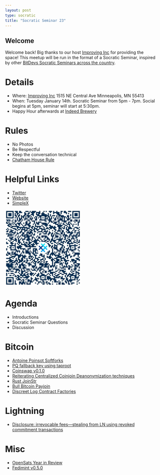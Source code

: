 ```yaml
---
layout: post
type: socratic
title: "Socratic Seminar 23"
---
```


## Welcome

Welcome back! Big thanks to our host [Improving Inc](https://improving.com/) for providing the space!
This meetup will be run in the format of a Socratic Seminar, inspired by other [BitDevs Socratic Seminars across the country](https://bitdevs.org/cities).

# Details
 - Where: [Improving Inc](https://www.google.com/maps/place/1515+NE+Central+Ave,+Minneapolis,+MN+55413/@45.0037797,-93.2469316,17z/data=!4m6!3m5!1s0x52b32d965c06ad57:0x277e62e6c3015129!8m2!3d45.0039428!4d-93.2456978!16s%2Fg%2F11bw3z3dw6) 1515 NE Central Ave Minneapolis, MN 55413
 - When: Tuesday January 14th. Socratic Seminar from 5pm - 7pm. Social begins at 5pm, seminar will start at 5:30pm. 
 - Happy Hour afterwards at [Indeed Brewery](https://www.indeedbrewing.com/)

# Rules
 - No Photos
 - Be Respectful
 - Keep the conversation technical
 - [Chatham House Rule](https://www.facilitator.school/blog/chatham-house-rule)

# Helpful Links
 - [Twitter](https://x.com/BitdevsMpls)
 - [Website](https://bitdevsmpls.org)
 - [SimpleX](https://simplex.chat/contact#/?v=1-2&smp=smp%3A%2F%2FenEkec4hlR3UtKx2NMpOUK_K4ZuDxjWBO1d9Y4YXVaA%3D%40smp14.simplex.im%2F2yDM8Eh4B5js6FLUOsANpVYwUt79Q_TO%23%2F%3Fv%3D1-2%26dh%3DMCowBQYDK2VuAyEAqaz4Ij9Xxn3ziHXN9DhPBdbTgYc-XjGpKcr-oDBL-hc%253D%26srv%3Daspkyu2sopsnizbyfabtsicikr2s4r3ti35jogbcekhm3fsoeyjvgrid.onion&data=%7B%22type%22%3A%22group%22%2C%22groupLinkId%22%3A%22I3WA2zuDa5OOHwDT6m0G8Q%3D%3D%22%7D)


<img src="../simplex.jpeg" width="250" height="250" />

# Agenda
 - Introductions
 - Socratic Seminar Questions
 - Discussion

# Bitcoin
 - [Antoine Poinsot Softforks](https://antoinep.com/posts/softforks/)
 - [PQ fallback key using taproot](https://gnusha.org/pi/bitcoindev/52f3bfc0-9446-4400-bf7a-7e38e5777c56@dashjr.org/T/#m8c9407a48d3358be40fb94ab512c3e72b95e17cc)
 - [Coinswap v0.1.0](https://github.com/citadel-tech/coinswap/releases/tag/v0.1.0)
 - [Reiterating Centralized Coinjoin Deanonymization techniques](https://groups.google.com/g/bitcoindev/c/CbfbEGozG7c?pli=1)
 - [Rust JoinStr](https://github.com/pythcoiner/joinstr)
 - [Bull Bitcoin Payjoin](https://www.bullbitcoin.com/blog/bull-bitcoin-wallet-payjoin)
 - [Discreet Log Contract Factories](https://conduition.io/scriptless/dlc-factory/)

# Lightning
 - [Disclosure: irrevocable fees—stealing from LN using revoked commitment transactions](https://delvingbitcoin.org/t/disclosure-irrevocable-fees-stealing-from-ln-using-revoked-commitment-transactions/1314?u=antoinep)


 # Misc
 - [OpenSats Year in Review](https://opensats.org/blog/2024-year-in-review)
 - [Fedimint v0.5.0](https://github.com/fedimint/fedimint/releases/)
